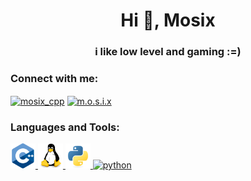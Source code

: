 <h1 align="center">Hi 👋, Mosix</h1>
<h3 align="center">i like low level and gaming :=)</h3>

<h3 align="left">Connect with me:</h3>
<p align="left">
<a href="https://twitter.com/mosix_cpp" target="blank"><img align="center" src="https://raw.githubusercontent.com/rahuldkjain/github-profile-readme-generator/master/src/images/icons/Social/twitter.svg" alt="mosix_cpp" height="30" width="40" /></a>
<a href="https://discord.gg/m.o.s.i.x" target="blank"><img align="center" src="https://raw.githubusercontent.com/rahuldkjain/github-profile-readme-generator/master/src/images/icons/Social/discord.svg" alt="m.o.s.i.x" height="30" width="40" /></a>
</p>

<h3 align="left">Languages and Tools:</h3>
<p align="left"> <a href="https://www.w3schools.com/cpp/" target="_blank" rel="noreferrer"> <img src="https://raw.githubusercontent.com/devicons/devicon/master/icons/cplusplus/cplusplus-original.svg" alt="cplusplus" width="40" height="40"/> </a> <a href="https://www.linux.org/" target="_blank" rel="noreferrer"> <img src="https://raw.githubusercontent.com/devicons/devicon/master/icons/linux/linux-original.svg" alt="linux" width="40" height="40"/> </a> <a href="https://www.python.org" target="_blank" rel="noreferrer"> <img src="https://raw.githubusercontent.com/devicons/devicon/master/icons/python/python-original.svg" alt="python" width="40" height="40"/> </a> 
<a href="1.1" target="_blank" rel="noreferrer"> <img src="https://raw.githubusercontent.com/devicons/devicon/master/icons/python/python-original.svg](https://raw.githubusercontent.com/jmnote/z-icons/master/svg/c.svg" alt="python" width="40" height="40"/> </a> </p>
